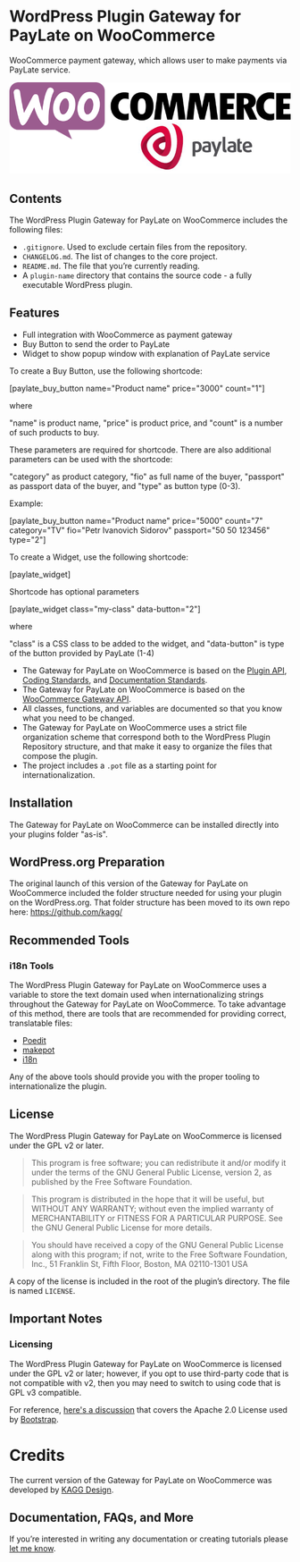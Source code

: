 # WordPress Plugin Gateway for PayLate on WooCommerce

WooCommerce payment gateway, which allows user to make payments via PayLate service.

![](./.wordpress-org/banner-772x250.png)

## Contents

The WordPress Plugin Gateway for PayLate on WooCommerce includes the following files:

* `.gitignore`. Used to exclude certain files from the repository.
* `CHANGELOG.md`. The list of changes to the core project.
* `README.md`. The file that you’re currently reading.
* A `plugin-name` directory that contains the source code - a fully executable WordPress plugin.

## Features

* Full integration with WooCommerce as payment gateway
* Buy Button to send the order to PayLate
* Widget to show popup window with explanation of PayLate service


To create a Buy Button, use the following shortcode:

[paylate_buy_button name="Product name" price="3000" count="1"]

where

"name" is product name, "price" is product price, and "count" is a number of such products to buy.

These parameters are required for shortcode. There are also additional parameters can be used with the shortcode:

"category" as product category, "fio" as full name of the buyer, "passport" as passport data of the buyer, and "type" as button type (0-3).

Example:

[paylate_buy_button name="Product name" price="5000" count="7" category="TV" fio="Petr Ivanovich Sidorov" passport="50 50 123456" type="2"]


To create a Widget, use the following shortcode:

[paylate_widget]

Shortcode has optional parameters

[paylate_widget class="my-class" data-button="2"]

where

"class" is a CSS class to be added to the widget, and "data-button" is type of the button provided by PayLate (1-4)

* The Gateway for PayLate on WooCommerce is based on the [Plugin API](http://codex.wordpress.org/Plugin_API), [Coding Standards](http://codex.wordpress.org/WordPress_Coding_Standards), and [Documentation Standards](https://make.wordpress.org/core/handbook/best-practices/inline-documentation-standards/php/).
* The Gateway for PayLate on WooCommerce is based on the [WooCommerce Gateway API](https://docs.woocommerce.com/document/payment-gateway-api/).
* All classes, functions, and variables are documented so that you know what you need to be changed.
* The Gateway for PayLate on WooCommerce uses a strict file organization scheme that correspond both to the WordPress Plugin Repository structure, and that make it easy to organize the files that compose the plugin.
* The project includes a `.pot` file as a starting point for internationalization.

## Installation

The Gateway for PayLate on WooCommerce can be installed directly into your plugins folder "as-is".

## WordPress.org Preparation

The original launch of this version of the Gateway for PayLate on WooCommerce included the folder structure needed for using your plugin on the WordPress.org. That folder structure has been moved to its own repo here: https://github.com/kagg/

## Recommended Tools

### i18n Tools

The WordPress Plugin Gateway for PayLate on WooCommerce uses a variable to store the text domain used when internationalizing strings throughout the Gateway for PayLate on WooCommerce. To take advantage of this method, there are tools that are recommended for providing correct, translatable files:

* [Poedit](https://poedit.net/)
* [makepot](http://i18n.svn.wordpress.org/tools/trunk/)
* [i18n](https://github.com/grappler/i18n)

Any of the above tools should provide you with the proper tooling to internationalize the plugin.

## License

The WordPress Plugin Gateway for PayLate on WooCommerce is licensed under the GPL v2 or later.

> This program is free software; you can redistribute it and/or modify it under the terms of the GNU General Public License, version 2, as published by the Free Software Foundation.

> This program is distributed in the hope that it will be useful, but WITHOUT ANY WARRANTY; without even the implied warranty of MERCHANTABILITY or FITNESS FOR A PARTICULAR PURPOSE. See the GNU General Public License for more details.

> You should have received a copy of the GNU General Public License along with this program; if not, write to the Free Software Foundation, Inc., 51 Franklin St, Fifth Floor, Boston, MA 02110-1301 USA

A copy of the license is included in the root of the plugin’s directory. The file is named `LICENSE`.

## Important Notes

### Licensing

The WordPress Plugin Gateway for PayLate on WooCommerce is licensed under the GPL v2 or later; however, if you opt to use third-party code that is not compatible with v2, then you may need to switch to using code that is GPL v3 compatible.

For reference, [here's a discussion](https://make.wordpress.org/themes/2013/03/04/licensing-note-apache-and-gpl/) that covers the Apache 2.0 License used by [Bootstrap](http://getbootstrap.com/2.3.2/).

# Credits

The current version of the Gateway for PayLate on WooCommerce was developed by [KAGG Design](https://kagg.eu/en/).

## Documentation, FAQs, and More

If you’re interested in writing any documentation or creating tutorials please [let me know](https://kagg.eu/en/).
